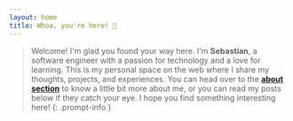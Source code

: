 ```yaml
---
layout: home
title: Whoa, you're here! 👋
---
```


> Welcome! I'm glad you found your way here. I'm **Sebastian**, a software engineer with a passion for technology and a love for learning. This is my personal space on the web where I share my thoughts, projects, and experiences. You can head over to the **[about section](/about)** to know a little bit more about me, or you can read my posts below if they catch your eye. I hope you find something interesting here!
{: .prompt-info }

